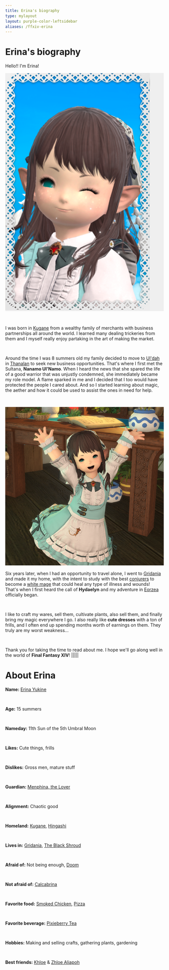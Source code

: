 ```yaml
---
title: Erina's biography
type: mylayout
layout: purple-color-leftsidebar
aliases: /ffxiv-erina
---
```


# Erina's biography

Hello!! I'm Erina!<div class="photo photo-right desktop-only-right-sidebar norecolor" style="background-color:#EFEFEF;"><img class="image content" alt="Portrait of Erina Yukine" src="portrait.webp"></div>

&nbsp;

I was born in [Kugane](https://finalfantasy.fandom.com/wiki/Kugane) from a wealthy family of merchants with business partnerships all around the world. I learned many dealing trickeries from them and I myself really enjoy partaking in the art of making the market.

&nbsp;

Around the time I was 8 summers old my family decided to move to [Ul'dah](https://finalfantasy.fandom.com/wiki/Ul'dah) in [Thanalan](https://finalfantasy.fandom.com/wiki/Thanalan) to seek new business opportunities. That's where I first met the Sultana, **Nanamo Ul'Namo**. When I heard the news that she spared the life of a good warrior that was unjustly condemned, she immediately became my role model. A flame sparked in me and I decided that I too would have protected the people I cared about. And so I started learning about magic, the aether and how it could be used to assist the ones in need for help.

&nbsp;

<div class="photo photo-left desktop-only-left-sidebar norecolor"><img class="image content" alt="Erina Yukine being happy" src="yay.webp"></div>

Six years later, when I had an opportunity to travel alone, I went to [Gridania](https://finalfantasy.fandom.com/wiki/Gridania) and made it my home, with the intent to study with the best [conjurers](https://ffxiv.consolegameswiki.com/wiki/Conjurer) to become a [white mage](https://ffxiv.consolegameswiki.com/wiki/White_mage) that could heal any type of illness and wounds! That's when I first heard the call of **Hydaelyn** and my adventure in [Eorzea](https://finalfantasy.fandom.com/wiki/Eorzea) officially began.


&nbsp;

I like to craft my wares, sell them, cultivate plants, also sell them, and finally bring my magic everywhere I go. I also really like **cute dresses** with a ton of frills, and I often end up spending months worth of earnings on them. They truly are my worst weakness...

&nbsp;

Thank you for taking the time to read about me. I hope we'll go along well in the world of **Final Fantasy XIV**!
|||||
# About Erina
**Name:** [Erina Yukine](https://eu.finalfantasyxiv.com/lodestone/character/49272662/)

&nbsp;

**Age:** 15 summers

&nbsp;

**Nameday:** 11th Sun of the 5th Umbral Moon

&nbsp;

**Likes:** Cute things, frills

&nbsp;

**Dislikes:** Gross men, mature stuff


&nbsp;

**Guardian:** [Menphina, the Lover](https://finalfantasy.fandom.com/wiki/Menphina)

&nbsp;

**Alignment:** Chaotic good

&nbsp;

**Homeland:** [Kugane](https://finalfantasy.fandom.com/wiki/Kugane), [Hingashi](https://finalfantasy.fandom.com/wiki/Hingashi)

&nbsp;

**Lives in:** [Gridania](https://finalfantasy.fandom.com/wiki/Gridania), [The Black Shroud](https://finalfantasy.fandom.com/wiki/Black_Shroud)

&nbsp;

**Afraid of:** Not being enough, [Doom](https://ffxiv.consolegameswiki.com/wiki/Doom)

&nbsp;

**Not afraid of:** [Calcabrina](https://finalfantasy.fandom.com/wiki/Calco_and_Brina)

&nbsp;

**Favorite food:** [Smoked Chicken](https://eu.finalfantasyxiv.com/lodestone/playguide/db/item/ee851a0fcfc/), [Pizza](https://eu.finalfantasyxiv.com/lodestone/playguide/db/item/bc2468db942)

&nbsp;

**Favorite beverage:** [Pixieberry Tea](https://eu.finalfantasyxiv.com/lodestone/playguide/db/item/8dac162a78d/)

&nbsp;

**Hobbies:** Making and selling crafts, gathering plants, gardening

&nbsp;

**Best friends:** [Khloe](https://finalfantasy.fandom.com/wiki/Khloe_Aliapoh) & [Zhloe Aliapoh](https://finalfantasy.fandom.com/wiki/Zhloe_Aliapoh)
